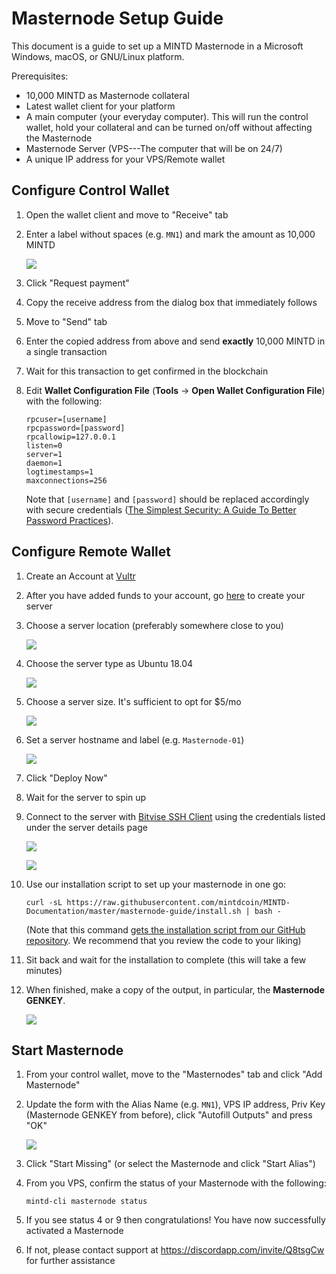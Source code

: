Masternode Setup Guide
======================

This document is a guide to set up a MINTD Masternode in a Microsoft
Windows, macOS, or GNU/Linux platform.

Prerequisites:

-   10,000 MINTD as Masternode collateral
-   Latest wallet client for your platform
-   A main computer (your everyday computer). This will run the control
    wallet, hold your collateral and can be turned on/off without
    affecting the Masternode
-   Masternode Server (VPS---The computer that will be on 24/7)
-   A unique IP address for your VPS/Remote wallet

Configure Control Wallet
------------------------

1.  Open the wallet client and move to "Receive" tab
2.  Enter a label without spaces (e.g. `MN1`) and mark the amount as
    10,000 MINTD

    ![](./assets/wallet-receive.png)

3.  Click "Request payment"
4.  Copy the receive address from the dialog box that immediately
    follows
5.  Move to "Send" tab
6.  Enter the copied address from above and send **exactly** 10,000
    MINTD in a single transaction
7.  Wait for this transaction to get confirmed in the blockchain
8.  Edit **Wallet Configuration File** (**Tools** -&gt; **Open Wallet
    Configuration File**) with the following:

    ``` {.conf}
    rpcuser=[username]
    rpcpassword=[password]
    rpcallowip=127.0.0.1
    listen=0
    server=1
    daemon=1
    logtimestamps=1
    maxconnections=256
    ```

    Note that `[username]` and `[password]` should be replaced
    accordingly with secure credentials ([The Simplest Security: A Guide
    To Better Password
    Practices](https://www.symantec.com/connect/articles/simplest-security-guide-better-password-practices)).

Configure Remote Wallet
-----------------------

1.  Create an Account at [Vultr](https://www.vultr.com/?ref=8005807)
2.  After you have added funds to your account, go
    [here](https://my.vultr.com/deploy/) to create your server
3.  Choose a server location (preferably somewhere close to you)

    ![](./assets/vultr-location.png)

4.  Choose the server type as Ubuntu 18.04

    ![](./assets/vultr-type.png)

5.  Choose a server size. It's sufficient to opt for \$5/mo

    ![](./assets/vultr-size.png)

6.  Set a server hostname and label (e.g. `Masternode-01`)

    ![](./assets/vultr-host.png)

7.  Click "Deploy Now"
8.  Wait for the server to spin up
9.  Connect to the server with [Bitvise SSH
    Client](https://www.bitvise.com/ssh-client-download) using the
    credentials listed under the server details page

    ![](./assets/vultr-bitvise.png)

    ![](./assets/bitvise-fingerprint-white.png)

10. Use our installation script to set up your masternode in one go:

    ``` {.bash}
    curl -sL https://raw.githubusercontent.com/mintdcoin/MINTD-Documentation/master/masternode-guide/install.sh | bash -
    ```

    (Note that this command [gets the installation script from our
    GitHub
    repository](https://raw.githubusercontent.com/mintdcoin/MINTD-Documentation/master/masternode-guide/install.sh).
    We recommend that you review the code to your liking)
11. Sit back and wait for the installation to complete (this will take a
    few minutes)
12. When finished, make a copy of the output, in particular, the
    **Masternode GENKEY**.

    ![](./assets/script-output.png)

Start Masternode
----------------

1.  From your control wallet, move to the "Masternodes" tab and click
    "Add Masternode"
2.  Update the form with the Alias Name (e.g. `MN1`), VPS IP address,
    Priv Key (Masternode GENKEY from before), click "Autofill Outputs"
    and press "OK"

    ![](./assets/wallet-masternode.png)

3.  Click "Start Missing" (or select the Masternode and click "Start
    Alias")
4.  From you VPS, confirm the status of your Masternode with the
    following:

    ``` {.bash}
    mintd-cli masternode status
    ```

5.  If you see status 4 or 9 then congratulations! You have now
    successfully activated a Masternode
6.  If not, please contact support at
    <https://discordapp.com/invite/Q8tsgCw> for further assistance

